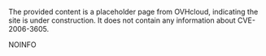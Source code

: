 The provided content is a placeholder page from OVHcloud, indicating the site is under construction. It does not contain any information about CVE-2006-3605.

NOINFO